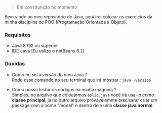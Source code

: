 > Em construnção no momento

Bem vindo ao meu repositório de Java, aqui irei colocar os exercicios da minha disciplina de POO (Programação Orientada a Objeto).

### Requisitos 

- Java 8.192 ou superior
- IDE Java (Eu utilizo o netBeans 8.2)

### Duvidas

- Como eu sei a versão do meu Java ?  
Rode esse comando no seu terminal que irá mostrar : ```java -version```  
  
- Como posso testar os códigos na minha máquina ?  
Simples, no arquivo que colocarmos ```aplic.java``` você irá usa-lo como **classe principal**, ja no outro arquivo provavelemnte precisarar criar um package com o nome "modal" e dentro dele uma **classe java normal**.

